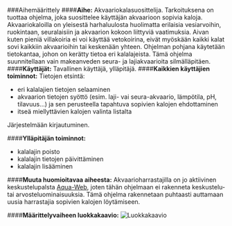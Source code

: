 ###Aihemäärittely
####**Aihe:**
Akvaariokalasuosittelija. Tarkoituksena on tuottaa ohjelma, joka suosittelee käyttäjän akvaarioon sopivia kaloja.
Akvaariokaloilla on yleisestä harhaluulosta huolimatta erilaisia vesiarvoihin, ruokintaan, seuralaisiin ja akvaarion kokoon liittyviä vaatimuksia. Aivan kuten pieniä villakoiria ei voi käyttää vetokoirina, eivät myöskään kaikki kalat sovi kaikkiin akvaarioihin tai keskenään yhteen. Ohjelman pohjana käytetään tietokantaa, johon on kerätty tietoa eri kalalajeista.
Tämä ohjelma suunnitellaan vain makeanveden seura- ja lajiakvaarioita silmälläpitäen. 
####**Käyttäjät:**
Tavallinen käyttäjä, ylläpitäjä.
####**Kaikkien käyttäjien toiminnot:**
Tietojen etsintä:
- eri kalalajien tietojen selaaminen
- akvaarion tietojen syöttö (esim. laji- vai seura-akvaario, lämpötila, pH, tilavuus...) ja sen perusteella tapahtuva sopivien kalojen ehdottaminen
- itseä miellyttävien kalojen valinta listalta

Järjestelmään kirjautuminen.

####**Ylläpitäjän toiminnot:**

- kalalajin poisto
- kalalajin tietojen päivittäminen
- kalalajin lisääminen

####**Muuta huomioitavaa aiheesta:**
Akvaarioharrastajilla on jo aktiivinen keskustelupalsta [Aqua-Web](http://aqua-web.fi/), joten tähän ohjelmaan ei rakenneta keskustelu- tai arvosteluominaisuuksia. Tämä ohjelma rakennetaan puhtaasti auttamaan uusia harrastajia sopivien kalojen löytämiseen.

####**Määrittelyvaiheen luokkakaavio:**
![Luokkakaavio](/home/autair/Akvaariokalasuosittelija/luokkakaavio.png)
